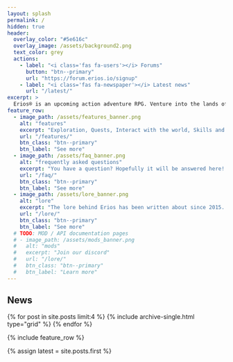 ```yaml
---
layout: splash
permalink: /
hidden: true
header:
  overlay_color: "#5e616c"
  overlay_image: /assets/background2.png
  text_color: grey
  actions:
    - label: "<i class='fas fa-users'></i> Forums"
      button: "btn--primary"
      url: "https://forum.erios.io/signup"
    - label: "<i class='fas fa-newspaper'></i> Latest news"
      url: "/latest/"
excerpt: >
  Erios® is an upcoming action adventure RPG. Venture into the lands of Weldanar and uncover your own story. Stay up to date as development has started on a demo!<br />
feature_row:
  - image_path: /assets/features_banner.png
    alt: "features"
    excerpt: "Exploration, Quests, Interact with the world, Skills and Multiplayer. Discover all of the scheduled features for Erios!"
    url: "/features/"
    btn_class: "btn--primary"
    btn_label: "See more"
  - image_path: /assets/faq_banner.png
    alt: "frequently asked questions"
    excerpt: "You have a question? Hopefully it will be answered here! If it is not, just ask within our [community](join) channels!"
    url: "/faq/"
    btn_class: "btn--primary"
    btn_label: "See more"    
  - image_path: /assets/lore_banner.png
    alt: "lore"
    excerpt: "The lore behind Erios has been written about since 2015. Discover the rich and detailed world of Erios."
    url: "/lore/"
    btn_class: "btn--primary"
    btn_label: "See more"
  # TODO: MOD / API documentation pages
  # - image_path: /assets/mods_banner.png
  #   alt: "mods"
  #   excerpt: "Join our discord"
  #   url: "/lore/"
  #   btn_class: "btn--primary"
  #   btn_label: "Learn more"
---
```


<div>
  <h2 class="page__related-title">News</h2>
  <div class="grid__wrapper">
    {% for post in site.posts limit:4 %}
      {% include archive-single.html type="grid" %}
    {% endfor %}
  </div>
</div>

{% include feature_row %}

<!-- Simple script to change /latest/ to the actual first blog post -->
{% assign latest = site.posts.first %}
<script>
  var els = document.querySelectorAll("a[href='/latest/']");
  for (var i = 0, l = els.length; i < l; i++) {
    var el = els[i];
    el.href = {{ latest.url }};
  }
</script>
